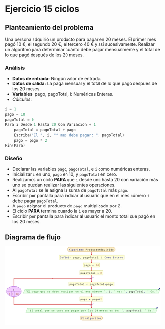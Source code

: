 # Ejercicio 15 ciclos

## Planteamiento del problema

Una persona adquirió un producto para pagar en 20 meses. El primer mes pagó 10 €, el segundo 20 €, el tercero 40 € y así sucesivamente. Realizar un algoritmo para determinar cuánto debe pagar mensualmente y el total de lo que pagó después de los 20 meses.

### Análisis

- **Datos de entrada:** Ningún valor de entrada.
- **Datos de salida:** La paga mensual y el total de lo que pagó después de los 20 meses.
- **Variables:** pago, pagoTotal, i: Numéricas Enteras.
- *Cálculos*:
```C
i = 1
pago = 10
pagoTotal = 0
Para i Desde 1 Hasta 20 Con Variación + 1
    pagoTotal = pagoTotal + pago
    Escriba("El ", i, "° mes debe pagar: ", pagoTotal)
    pago = pago * 2
Fin(Para)
```

### Diseño

- Declarar las variables `pago`, `pagoTotal`, e `i` como numéricas enteras.
- Inicializar `i` en uno, `pago` en 10, y `pagoTotal` en cero.
- Realizamos un ciclo **PARA** que `i` desde uno hasta 20 con variación más uno se puedan realizar las siguientes operaciones.
- Al `pagoTotal` se le asigna la suma de `pagoTotal` más `pago`.
- Escribir por pantalla para indicar al usuario que en el mes número `i` debe pagar `pagoTotal`.
- A `pago` asignar el producto de `pago` multiplicado por 2.
- El ciclo **PARA** termina cuando la `i` es mayor a 20.
- Escribir por pantalla para indicar al usuario el monto total que pagó en los 20 meses.

## Diagrama de flujo

![DFD del ejercicio 15 ciclos](./Ejercicio15DFD.png)
